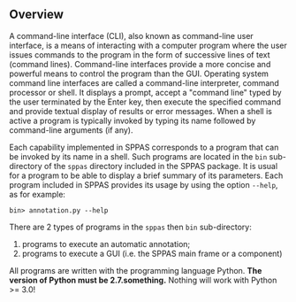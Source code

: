 ## Overview

A command-line interface (CLI), also known as command-line user interface, 
is a means of interacting with a computer program where the user issues 
commands to the program in the form of successive lines of text (command lines).
Command-line interfaces provide a more concise and powerful means to 
control the program than the GUI.
Operating system command line interfaces are called a command-line interpreter, 
command processor or shell. It displays a prompt, accept a "command line" 
typed by the user terminated by the Enter key, then execute the specified 
command and provide textual display of results or error messages.
When a shell is active a program is typically invoked by typing its name 
followed by command-line arguments (if any).

Each capability implemented in SPPAS corresponds to a program that can be 
invoked by its name in a shell. Such programs are located in the `bin` 
sub-directory of the `sppas` directory included in the SPPAS package.
It is usual for a program to be able to display a brief summary of its 
parameters. Each program included in SPPAS provides its usage by using the 
option `--help`, as for example:

~~~~~~~~~~~~~~~~~~~~~~~~~~~~~~~~~~~~~~~~~~~~~~
bin> annotation.py --help
~~~~~~~~~~~~~~~~~~~~~~~~~~~~~~~~~~~~~~~~~~~~~~

There are 2 types of programs in the `sppas` then `bin` sub-directory:

1. programs to execute an automatic annotation; 
2. programs to execute a GUI (i.e. the SPPAS main frame or a component)

All programs are written with the programming language Python.
**The version of Python must be 2.7.something.** 
Nothing will work with Python >= 3.0!
